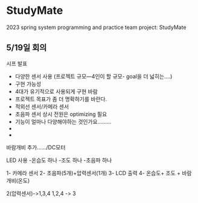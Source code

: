 # StudyMate
2023 spring system programming and practice team project: StudyMate


## 5/19일 회의
시프 발표

- 다양한 센서 사용 (프로젝트 규모—4인이 할 규모- goal을 더 넓히는….)
- 구현 가능성
- 4대가 유기적으로 사용되게 구현 바람
- 프로젝트 목표가 좀 더 명확하기를 바란다. 
- 적외선 센서/카메라 센서
- 초음파 센서 상시 전원은 optimizing 필요
- 기능이 얼마나 다양해야하는 것인가요………
- 
- 


바람개비 추가……/DC모터


LED 사용
-온습도 하나
-조도 하나
-초음파 하나


1- 카메라 센서
2- 초음파(5개)+압력센서(1개)
3- LCD 출력
4- 온습도+ 조도 + 바람개비(온도)

2(압력센서)->1,3,4
1,2,4 -> 3
